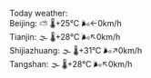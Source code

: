 Today weather:  
Beijing: ⛅️  🌡️+25°C 🌬️←0km/h  
Tianjin: 🌫  🌡️+28°C 🌬️↖0km/h  
Shijiazhuang: 🌫  🌡️+31°C 🌬️↗0km/h  
Tangshan: 🌫  🌡️+28°C 🌬️↖0km/h  
